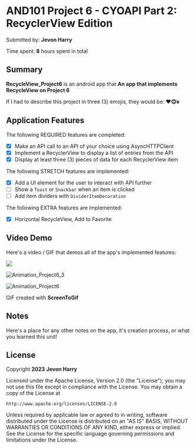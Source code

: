 <!-- (This is a comment) INSTRUCTIONS: Go through this page and fill out any **bolded** entries with their correct values.-->

# AND101 Project 6 - CYOAPI Part 2: RecyclerView Edition

Submitted by: **Jevon Harry**

Time spent: **8** hours spent in total

## Summary

**RecycleView_Project6** is an android app that **An app that implements RecycleView on Project 6**

If I had to describe this project in three (3) emojis, they would be: **❤️😊💀**

## Application Features

<!-- (This is a comment) Please be sure to change the [ ] to [x] for any features you completed.  If a feature is not checked [x], you might miss the points for that item! -->

The following REQUIRED features are completed:

- [X] Make an API call to an API of your choice using AsyncHTTPClient
- [X] Implement a RecyclerView to display a list of entries from the API
- [X] Display at least three (3) pieces of data for each RecyclerView item

The following STRETCH features are implemented:

- [X] Add a UI element for the user to interact with API further
- [ ] Show a `Toast` or `Snackbar` when an item is clicked
- [ ] Add item dividers with `DividerItemDecoration`

The following EXTRA features are implemented:

- [X] Horizontal RecycleView, Add to Favorite

## Video Demo

Here's a video / GIF that demos all of the app's implemented features:

<img src='https://i.imgur.com/KMEq61P.png'>

![Animation_Project6_3](https://user-images.githubusercontent.com/71582315/230560852-5092f3af-b2a2-48d8-acd9-03b4ad01ada1.gif)

![Animation_Project6](https://user-images.githubusercontent.com/71582315/230560378-48931983-bff2-4181-ae9e-2ee4fdbe45fc.gif)


GIF created with **ScreenToGif**


<!-- Recommended tools:
- [Kap](https://getkap.co/) for macOS
- [ScreenToGif](https://www.screentogif.com/) for Windows
- [peek](https://github.com/phw/peek) for Linux. -->

## Notes

Here's a place for any other notes on the app, it's creation process, or what you learned this unit!

## License

Copyright **2023** **Jevon Harry**

Licensed under the Apache License, Version 2.0 (the "License");
you may not use this file except in compliance with the License.
You may obtain a copy of the License at

    http://www.apache.org/licenses/LICENSE-2.0

Unless required by applicable law or agreed to in writing, software
distributed under the License is distributed on an "AS IS" BASIS,
WITHOUT WARRANTIES OR CONDITIONS OF ANY KIND, either express or implied.
See the License for the specific language governing permissions and
limitations under the License.
